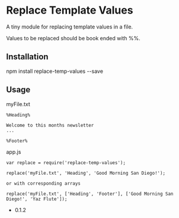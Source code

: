 Replace Template Values
=========

A tiny module for replacing template values in a file.

Values to be replaced should be book ended with %%.

## Installation

  npm install replace-temp-values --save

## Usage
  myFile.txt
  ```
  %Heading%
  
  Welcome to this months newsletter
  ...
  
  %Footer%
  ```
    
  app.js
  ```JS
  var replace = require('replace-temp-values');
  
  replace('myFile.txt', 'Heading', 'Good Morning San Diego!');
  
  or with corresponding arrays
  
  replace('myFile.txt', ['Heading', 'Footer'], ['Good Morning San Diego!', 'Yaz Flute']);
  ```
  

* 0.1.2